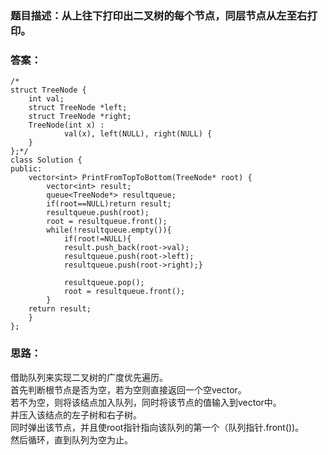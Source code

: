 ### 题目描述：从上往下打印出二叉树的每个节点，同层节点从左至右打印。
### 答案：
```
/*
struct TreeNode {
	int val;
	struct TreeNode *left;
	struct TreeNode *right;
	TreeNode(int x) :
			val(x), left(NULL), right(NULL) {
	}
};*/
class Solution {
public:
    vector<int> PrintFromTopToBottom(TreeNode* root) {
        vector<int> result;
        queue<TreeNode*> resultqueue;
        if(root==NULL)return result;
        resultqueue.push(root);
        root = resultqueue.front();
        while(!resultqueue.empty()){
            if(root!=NULL){
            result.push_back(root->val);
            resultqueue.push(root->left);
            resultqueue.push(root->right);}
            
            resultqueue.pop();
            root = resultqueue.front();
        }
    return result;
    }
};
```
### 思路：
借助队列来实现二叉树的广度优先遍历。<br />
首先判断根节点是否为空，若为空则直接返回一个空vector。<br />
若不为空，则将该结点加入队列，同时将该节点的值输入到vector中。<br />
并压入该结点的左子树和右子树。<br />
同时弹出该节点，并且使root指针指向该队列的第一个（队列指针.front())。<br />
然后循环，直到队列为空为止。
